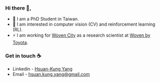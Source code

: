 ### Hi there 👋,
- 🔭 I am a PhD Student in Taiwan.
- 🚀 I am interested in computer vision (CV) and reinforcement learning (RL).
- ⚡ I am working for [Woven City](https://www.woven-city.global/) as a research scientist at [Woven by Toyota](https://woven.toyota/en/).

### Get in touch ☕
* Linkedin - [Hsuan-Kung Yang](https://www.linkedin.com/in/hsuankung-a4b288152/?locale=en_US)
* Email - [hsuan.kung.yang@gmail.com](mailto:hsuan.kung.yang@gmail.com)
<!-- 
<img src="https://user-images.githubusercontent.com/18046598/132939860-2831d3b7-2c05-4ff7-a909-863c7328d56a.png" width="200">

 -->
<!--
**hellochick/hellochick** is a ✨ _special_ ✨ repository because its `README.md` (this file) appears on your GitHub profile.
Here are some ideas to get you started:

- 🔭 I’m currently working on ...
- 🌱 I’m currently learning ...
- 👯 I’m looking to collaborate on ...
- 🤔 I’m looking for help with ...
- 💬 Ask me about ...
- 📫 How to reach me: ...
- 😄 Pronouns: ...
- ⚡ Fun fact: ...
-->
